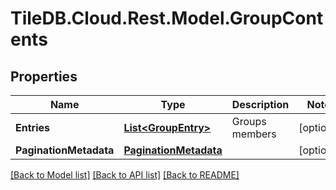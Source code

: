 
# TileDB.Cloud.Rest.Model.GroupContents

## Properties

Name | Type | Description | Notes
------------ | ------------- | ------------- | -------------
**Entries** | [**List&lt;GroupEntry&gt;**](GroupEntry.md) | Groups members | [optional] 
**PaginationMetadata** | [**PaginationMetadata**](PaginationMetadata.md) |  | [optional] 

[[Back to Model list]](../README.md#documentation-for-models)
[[Back to API list]](../README.md#documentation-for-api-endpoints)
[[Back to README]](../README.md)

